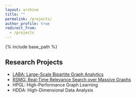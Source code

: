 ```yaml
---
layout: archive
title: ""
permalink: /projects/
author_profile: true
redirect_from:
  - /projects
---
```


{% include base_path %}

## Research Projects
- [LABA: Large-Scale Bipartite Graph Analytics](https://sites.google.com/view/lsbga)
- [RSMG: Real-Time Relevance Search over Massive Graphs](https://sites.google.com/view/rsmg)
- HPGL: High-Performance Graph Learning
- HDDA: High-Dimensional Data Analysis
